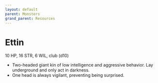 ```yaml
---
layout: default
parent: Monsters
grand_parent: Resources
---
```


# Ettin

10 HP, 16 STR, 6 WIL, club (d10)  

- Two-headed giant kin of low intelligence and aggressive behavior.   Lay underground and only act in darkness.  
- One head is always vigilant, preventing being surprised.  


